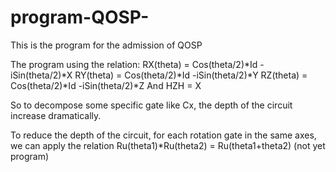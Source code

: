 # program-QOSP-
This is the program for the admission of QOSP 


The program using the relation:
RX(theta) = Cos(theta/2)*Id -iSin(theta/2)*X
RY(theta) = Cos(theta/2)*Id -iSin(theta/2)*Y
RZ(theta) = Cos(theta/2)*Id -iSin(theta/2)*Z
And HZH = X

So to decompose some specific gate like Cx, the depth of the circuit increase dramatically.

To reduce the depth of the circuit, for each rotation gate in the same axes, we can apply the relation Ru(theta1)*Ru(theta2) = Ru(theta1+theta2) (not yet program)

